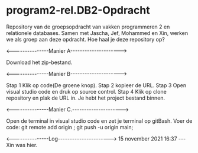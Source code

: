 # program2-rel.DB2-Opdracht
Repository van de groepsopdracht van vakken programmeren 2 en relationele databases. Samen met Jascha, Jef, Mohammed en Xin, werken we als groep aan deze opdracht.
Hoe haal je deze repository op?

<---------------Manier A---------------------> 

Download het zip-bestand.

<---------------Manier B---------------------> 

Stap 1 Klik op code(De groene knop).
Stap 2 kopieer de URL.
Stap 3 Open visual studio code en druk op source control.
Stap 4 Klik op clone repository en plak de URL in.
Je hebt het project bestand binnen.

<---------------Manier C.---------------------> 

Open de terminal in visual studio code en zet je terminal op gitBash.
Voer de code: 
git remote add origin <Url repository>;
git push -u origin main;
  
<---------------Log---------------------->
15 november 2021 16:37 --- Xin was hier.
